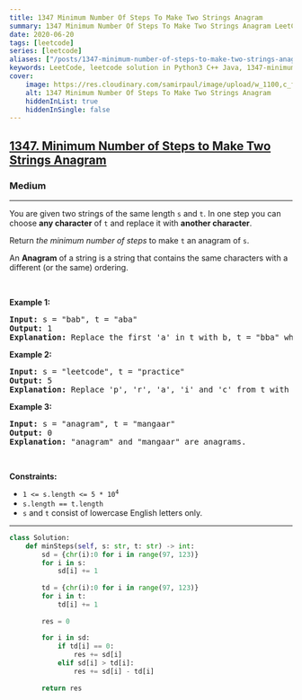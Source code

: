 ```yaml
---
title: 1347 Minimum Number Of Steps To Make Two Strings Anagram
summary: 1347 Minimum Number Of Steps To Make Two Strings Anagram LeetCode Solution Explained
date: 2020-06-20
tags: [leetcode]
series: [leetcode]
aliases: ["/posts/1347-minimum-number-of-steps-to-make-two-strings-anagram", "/blog/posts/1347-minimum-number-of-steps-to-make-two-strings-anagram", "/1347-minimum-number-of-steps-to-make-two-strings-anagram"]
keywords: LeetCode, leetcode solution in Python3 C++ Java, 1347-minimum-number-of-steps-to-make-two-strings-anagram solution
cover:
    image: https://res.cloudinary.com/samirpaul/image/upload/w_1100,c_fit,co_rgb:FFFFFF,l_text:Arial_70_bold:1347 Minimum Number Of Steps To Make Two Strings Anagram/problem-solving.webp
    alt: 1347 Minimum Number Of Steps To Make Two Strings Anagram
    hiddenInList: true
    hiddenInSingle: false
---
```



<h2><a href="https://leetcode.com/problems/minimum-number-of-steps-to-make-two-strings-anagram/">1347. Minimum Number of Steps to Make Two Strings Anagram</a></h2><h3>Medium</h3><hr><div><p>You are given two strings of the same length <code>s</code> and <code>t</code>. In one step you can choose <strong>any character</strong> of <code>t</code> and replace it with <strong>another character</strong>.</p>

<p>Return <em>the minimum number of steps</em> to make <code>t</code> an anagram of <code>s</code>.</p>

<p>An <strong>Anagram</strong> of a string is a string that contains the same characters with a different (or the same) ordering.</p>

<p>&nbsp;</p>
<p><strong>Example 1:</strong></p>

<pre><strong>Input:</strong> s = "bab", t = "aba"
<strong>Output:</strong> 1
<strong>Explanation:</strong> Replace the first 'a' in t with b, t = "bba" which is anagram of s.
</pre>

<p><strong>Example 2:</strong></p>

<pre><strong>Input:</strong> s = "leetcode", t = "practice"
<strong>Output:</strong> 5
<strong>Explanation:</strong> Replace 'p', 'r', 'a', 'i' and 'c' from t with proper characters to make t anagram of s.
</pre>

<p><strong>Example 3:</strong></p>

<pre><strong>Input:</strong> s = "anagram", t = "mangaar"
<strong>Output:</strong> 0
<strong>Explanation:</strong> "anagram" and "mangaar" are anagrams. 
</pre>

<p>&nbsp;</p>
<p><strong>Constraints:</strong></p>

<ul>
	<li><code>1 &lt;= s.length &lt;= 5 * 10<sup>4</sup></code></li>
	<li><code>s.length == t.length</code></li>
	<li><code>s</code> and <code>t</code> consist of lowercase English letters only.</li>
</ul>
</div>

---




```python
class Solution:
    def minSteps(self, s: str, t: str) -> int:
        sd = {chr(i):0 for i in range(97, 123)}
        for i in s:
            sd[i] += 1
        
        td = {chr(i):0 for i in range(97, 123)}
        for i in t:
            td[i] += 1
        
        res = 0
        
        for i in sd:
            if td[i] == 0:
                res += sd[i]
            elif sd[i] > td[i]:
                res += sd[i] - td[i]
        
        return res
```

